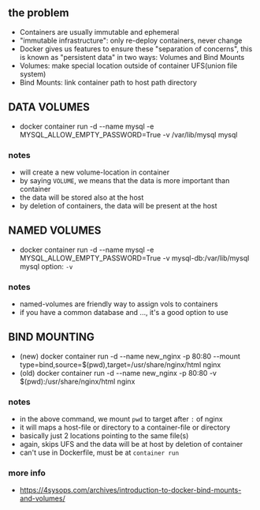 ## the problem
- Containers are usually immutable and ephemeral
- "immutable infrastructure": only re-deploy containers, never change
- Docker gives us features to ensure these "separation of concerns", 
this is known as "persistent data" in two ways: Volumes and Bind Mounts
- Volumes: make special location outside of container UFS(union file system)
- Bind Mounts: link container path to host path directory

## DATA VOLUMES
- docker container run -d --name mysql -e MYSQL_ALLOW_EMPTY_PASSWORD=True -v /var/lib/mysql mysql

### notes
- will create a new volume-location in container
- by saying `VOLUME`, we means that the data is more important than container
- the data will be stored also at the host
- by deletion of containers, the data will be present at the host

## NAMED VOLUMES
- docker container run -d --name mysql -e MYSQL_ALLOW_EMPTY_PASSWORD=True -v mysql-db:/var/lib/mysql mysql
option: `-v`

### notes
- named-volumes are friendly way to assign vols to containers
- if you have a common database and ..., it's a good option to use

## BIND MOUNTING
- (new) docker container run -d --name new_nginx -p 80:80 --mount type=bind,source=$(pwd),target=/usr/share/nginx/html nginx
- (old) docker container run -d --name new_nginx -p 80:80 -v $(pwd):/usr/share/nginx/html nginx


### notes
- in the above command, we mount `pwd` to target after `:` of nginx 
- it will maps a host-file or directory to a container-file or directory
- basically just 2 locations pointing to the same file(s)
- again, skips UFS and the data will be at host by deletion of container
- can't use in Dockerfile, must be at `container run`

### more info
- https://4sysops.com/archives/introduction-to-docker-bind-mounts-and-volumes/
